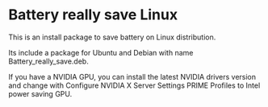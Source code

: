 # Battery really save Linux
This is an install package to save battery on Linux distribution.

Its include a package for Ubuntu and Debian with name Battery_really_save.deb.

If you have a NVIDIA GPU, you can install the latest NVIDIA drivers version and change with Configure NVIDIA X Server Settings PRIME Profiles to Intel power saving GPU.
